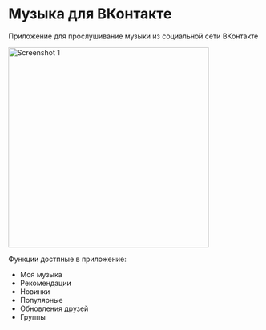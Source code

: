 # Музыка для ВКонтакте

Приложение для прослушивание музыки из социальной сети ВКонтакте
      
<img src="https://sidenevkirill.github.io/img/Screenshot_20181204-180244.png" alt="Screenshot 1" height="400">

Функции достпные в приложение:

- Моя музыка
- Рекомендации
- Новинки
- Популярные
- Обновления друзей
- Группы
